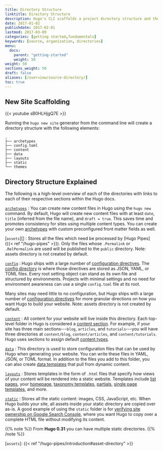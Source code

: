 ```yaml
---
title: Directory Structure
linktitle: Directory Structure
description: Hugo's CLI scaffolds a project directory structure and then takes that single directory and uses it as the input to create a complete website.
date: 2017-01-02
publishdate: 2017-02-01
lastmod: 2017-03-09
categories: [getting started,fundamentals]
keywords: [source, organization, directories]
menu:
  docs:
    parent: "getting-started"
    weight: 50
weight: 50
sections_weight: 50
draft: false
aliases: [/overview/source-directory/]
toc: true
---
```


## New Site Scaffolding

{{< youtube sB0HLHjgQ7E >}}

Running the `hugo new site` generator from the command line will create a directory structure with the following elements:

```
.
├── archetypes
├── config.toml
├── content
├── data
├── layouts
├── static
└── themes
```


## Directory Structure Explained

The following is a high-level overview of each of the directories with links to each of their respective sections within the Hugo docs.

[`archetypes`](/content-management/archetypes/)
: You can create new content files in Hugo using the `hugo new` command.
By default, Hugo will create new content files with at least `date`, `title` (inferred from the file name), and `draft = true`. This saves time and promotes consistency for sites using multiple content types. You can create your own [archetypes][] with custom preconfigured front matter fields as well.

[`assets`][]
: Stores all the files which need be processed by [Hugo Pipes]({{< ref "/hugo-pipes" >}}). Only the files whose `.Permalink` or `.RelPermalink` are used will be published to the `public` directory. Note: assets directory is not created by default.

[`config`](/getting-started/configuration/)
: Hugo ships with a large number of [configuration directives](https://gohugo.io/getting-started/configuration/#all-variables-yaml).
The [config directory](/getting-started/configuration/#configuration-directory) is where those directives are stored as JSON, YAML, or TOML files. Every root setting object can stand as its own file and structured by environments.
Projects with minimal settings and no need for environment awareness can use a single `config.toml` file at its root.

Many sites may need little to no configuration, but Hugo ships with a large number of [configuration directives][] for more granular directions on how you want Hugo to build your website. Note: assets directory is not created by default.

[`content`][]
: All content for your website will live inside this directory. Each top-level folder in Hugo is considered a [content section][]. For example, if your site has three main sections---`blog`, `articles`, and `tutorials`---you will have three directories at `content/blog`, `content/articles`, and `content/tutorials`. Hugo uses sections to assign default [content types][].

[`data`](/templates/data-templates/)
: This directory is used to store configuration files that can be
used by Hugo when generating your website. You can write these files in YAML, JSON, or TOML format. In addition to the files you add to this folder, you can also create [data templates][] that pull from dynamic content.

[`layouts`][]
: Stores templates in the form of `.html` files that specify how views of your content will be rendered into a static website. Templates include [list pages][lists], your [homepage][], [taxonomy templates][], [partials][], [single page templates][singles], and more.

[`static`][]
: Stores all the static content: images, CSS, JavaScript, etc. When Hugo builds your site, all assets inside your static directory are copied over as-is. A good example of using the `static` folder is for [verifying site ownership on Google Search Console][searchconsole], where you want Hugo to copy over a complete HTML file without modifying its content.

{{% note %}}
From **Hugo 0.31** you can have multiple static directories.
{{% /note %}}


[archetypes]: /content-management/archetypes/
[configuration directives]: /getting-started/configuration/#all-variables-yaml
[`content`]: /content-management/organization/
[content section]: /content-management/sections/
[content types]: /content-management/types/
[data templates]: /templates/data-templates/
[homepage]: /templates/homepage/
[`layouts`]: /templates/
[`static`]: /content-management/static-files/
[lists]: /templates/list/
[pagevars]: /variables/page/
[partials]: /templates/partials/
[searchconsole]: https://support.google.com/analytics/answer/1142414?hl=en
[singles]: /templates/single-page-templates/
[starters]: /tools/starter-kits/
[taxonomies]: /content-management/taxonomies/
[taxonomy templates]: /templates/taxonomy-templates/
[types]: /content-management/types/
[`assets`]: {{< ref "/hugo-pipes/introduction#asset-directory" >}}
